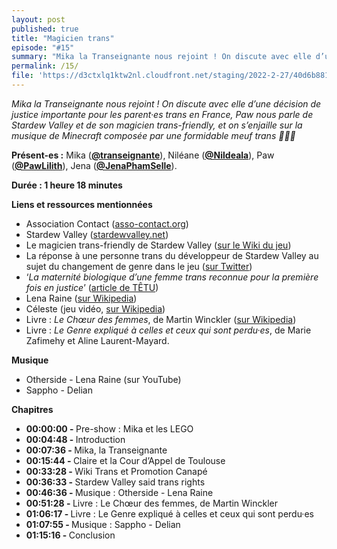 ```yaml
---
layout: post
published: true
title: "Magicien trans"
episode: "#15"
summary: "Mika la Transeignante nous rejoint ! On discute avec elle d’une décision de justice importante pour les parent·es trans en France, Paw nous parle de Stardew Valley et de son magicien trans-friendly, et on s’enjaille sur la musique de Minecraft composée par une formidable meuf trans 🌾🏳️‍⚧️ "
permalink: /15/
file: 'https://d3ctxlq1ktw2nl.cloudfront.net/staging/2022-2-27/40d6b881-fb4c-0c05-21e9-d19363c73551.mp3'
---
```

<p><em>Mika la Transeignante nous rejoint ! On discute avec elle d’une décision de justice importante pour les parent·es trans en France, Paw nous parle de Stardew Valley et de son magicien trans-friendly, et on s’enjaille sur la musique de Minecraft composée par une formidable meuf trans 🌾🏳️‍⚧️ </em></p>

<!--more-->

<p><strong>Présent-es :</strong> Mika (<a href=« https://twitter.com/transeignante »><strong>@transeignante</strong></a>), Niléane (<a href=« https://twitter.com/Nildeala »><strong>@Nildeala</strong></a>), Paw (<a href=« https://twitter.com/PawLilith »><strong>@PawLilith</strong></a>), Jena (<a href=« https://twitter.com/JenaPhamSelle »><strong>@JenaPhamSelle</strong></a>).</p>
<p><strong>Durée : 1 heure 18 minutes</strong></p>
<p><strong>Liens et ressources mentionnées</strong></p>
<ul>
  <li>Association Contact (<a href=« https://www.asso-contact.org/« >asso-contact.org</a>)</li>
  <li>Stardew Valley (<a href=« https://www.stardewvalley.net/« >stardewvalley.net</a>)</li>
  <li>Le magicien trans-friendly de Stardew Valley (<a href=« https://fr.stardewvalleywiki.com/Sorcier »>sur le Wiki du jeu</a>)</li>
  <li>La réponse à une personne trans du développeur de Stardew Valley au sujet du changement de genre dans le jeu (<a href=« https://twitter.com/alexgreer04/status/1362154394037452801?s=28 »>sur Twitter</a>)</li>
  <li>‘<em>La maternité biologique d’une femme trans reconnue pour la première fois en justice</em>’ (<a href=« https://tetu.com/2022/02/09/justice-trans-maternite-biologique-claire-femme-mere-transgenre-reconnue-premiere-fois-cour-appel-toulouse/« >article de TÊTU</a>)</li>
  <li>Lena Raine (<a href=« https://fr.wikipedia.org/wiki/Lena_Raine »>sur Wikipedia</a>)</li>
  <li>Céleste (jeu vidéo, <a href=« https://fr.wikipedia.org/wiki/Celeste_(jeu_vid%C3%A9o) »>sur Wikipedia</a>)</li>
  <li>Livre : <em>Le Chœur des femmes</em>, de Martin Winckler (<a href=« https://fr.wikipedia.org/wiki/Le_Ch%C5%93ur_des_femmes »>sur Wikipedia</a>)</li>
  <li>Livre : <em>Le Genre expliqué à celles et ceux qui sont perdu·es</em>, de Marie Zafimehy et Aline Laurent-Mayard.</li>
</ul>
<p><strong>Musique</strong></p>
<ul>
  <li>Otherside - Lena Raine (sur YouTube)</li>
  <li>Sappho - Delian</li>
</ul>
<p><strong>Chapitres</strong></p>
<ul>
  <li><strong>00:00:00 - </strong>Pre-show : Mika et les LEGO</li>
  <li><strong>00:04:48 - </strong>Introduction</li>
  <li><strong>00:07:36 - </strong>Mika, la Transeignante</li>
  <li><strong>00:15:44 - </strong>Claire et la Cour d’Appel de Toulouse</li>
  <li><strong>00:33:28 - </strong>Wiki Trans et Promotion Canapé</li>
  <li><strong>00:36:33 - </strong>Stardew Valley said trans rights</li>
  <li><strong>00:46:36 - </strong>Musique : Otherside - Lena Raine</li>
  <li><strong>00:51:28 - </strong>Livre : Le Chœur des femmes, de Martin Winckler</li>
  <li><strong>01:06:17 - </strong>Livre : Le Genre expliqué à celles et ceux qui sont perdu·es</li>
  <li><strong>01:07:55 - </strong>Musique : Sappho - Delian</li>
  <li><strong>01:15:16 - </strong>Conclusion</li>
</ul>